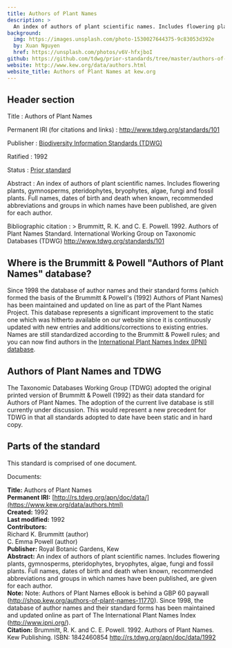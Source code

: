 ```yaml
---
title: Authors of Plant Names
description: >
  An index of authors of plant scientific names. Includes flowering plants, gymnosperms, pteridophytes, bryophytes, algae, fungi and fossil plants. Full names, dates of birth and death when known, recommended abbreviations and groups in which names have been published, are given for each author. Authors of Plant Names has been incorporated into the [International Plant Names Index (IPNI)](https://www.ipni.org/).
background:
  img: https://images.unsplash.com/photo-1530027644375-9c83053d392e
  by: Xuan Nguyen
  href: https://unsplash.com/photos/v6V-hfxjboI
github: https://github.com/tdwg/prior-standards/tree/master/authors-of-plant-names
website: http://www.kew.org/data/authors.html
website_title: Authors of Plant Names at kew.org
---
```


## Header section

Title
: Authors of Plant Names

Permanent IRI (for citations and links)
: <http://www.tdwg.org/standards/101>

Publisher
: [Biodiversity Information Standards (TDWG)](https://www.tdwg.org/)

Ratified
: 1992

Status
: [Prior standard](https://www.tdwg.org/standards/status-and-categories/)

Abstract
: An index of authors of plant scientific names. Includes flowering plants, gymnosperms, pteridophytes, bryophytes, algae, fungi and fossil plants. Full names, dates of birth and death when known, recommended abbreviations and groups in which names have been published, are given for each author.

Bibliographic citation
: > Brummitt, R. K. and C. E. Powell. 1992. Authors of Plant Names Standard. International Working Group on Taxonomic Databases (TDWG) http://www.tdwg.org/standards/101

## Where is the Brummitt & Powell "Authors of Plant Names" database?

Since 1998 the database of author names and their standard forms (which formed the basis of the Brummitt & Powell's (1992) Authors of Plant Names) has been maintained and updated on line as part of the Plant Names Project. This database represents a significant improvement to the static one which was hitherto available on our website since it is continuously updated with new entries and additions/corrections to existing entries. Names are still standardized according to the Brummitt & Powell rules; and you can now find authors in the [International Plant Names Index (IPNI) database](https://www.ipni.org/).

## Authors of Plant Names and TDWG

The Taxonomic Databases Working Group (TDWG) adopted the original printed version of Brummitt & Powell (1992) as their data standard for Authors of Plant Names. The adoption of the current live database is still currently under discussion. This would represent a new precedent for TDWG in that all standards adopted to date have been static and in hard copy.

## Parts of the standard

This standard is comprised of one document.

Documents:

**Title:** Authors of Plant Names <br/>
**Permanent IRI:** [http://rs.tdwg.org/apn/doc/data/](https://www.kew.org/data/authors.html) <br/>
**Created:** 1992 <br/>
**Last modified:** 1992 <br/>
**Contributors:** <br/>
Richard K. Brummitt (author) <br/>
C. Emma Powell (author) <br/>
**Publisher:** Royal Botanic Gardens, Kew <br/>
**Abstract:** An index of authors of plant scientific names. Includes flowering plants, gymnosperms, pteridophytes, bryophytes, algae, fungi and fossil plants. Full names, dates of birth and death when known, recommended abbreviations and groups in which names have been published, are given for each author. <br/>
**Note:** Note: Authors of Plant Names eBook is behind a GBP 60 paywall (http://shop.kew.org/authors-of-plant-names-11770). Since 1998, the database of author names and their standard forms has been maintained and updated online as part of The International Plant Names Index (http://www.ipni.org/). <br/>
**Citation:** Brummitt, R. K. and C. E. Powell. 1992. Authors of Plant Names. Kew Publishing. ISBN: 1842460854 http://rs.tdwg.org/apn/doc/data/1992

